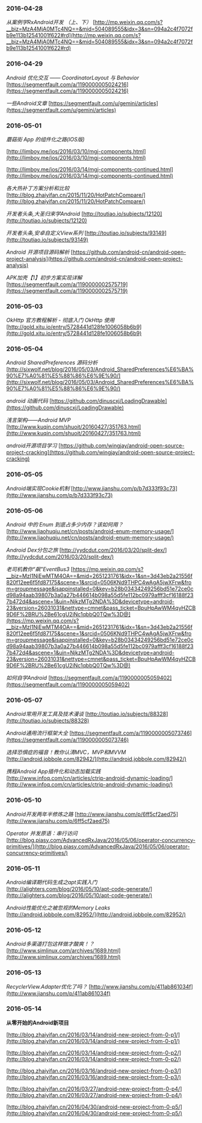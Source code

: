 ### 2016-04-28
*从案例学RxAndroid开发 （上、下）*		[http://mp.weixin.qq.com/s?__biz=MzA4MjA0MTc4NQ==&mid=504089555&idx=3&sn=094a2c4f7072fb9e113b12541001f622#rd](http://mp.weixin.qq.com/s?__biz=MzA4MjA0MTc4NQ==&mid=504089555&idx=3&sn=094a2c4f7072fb9e113b12541001f622#rd)

### 2016-04-29
*Android 优化交互 —— CoordinatorLayout 与 Behavior*	[https://segmentfault.com/a/1190000005024216](https://segmentfault.com/a/1190000005024216)

*一些Android文章*	[https://segmentfault.com/u/gemini/articles](https://segmentfault.com/u/gemini/articles)

### 2016-05-01
*蘑菇街 App 的组件化之路(IOS版)*	

[http://limboy.me/ios/2016/03/10/mgj-components.html](http://limboy.me/ios/2016/03/10/mgj-components.html)

[http://limboy.me/ios/2016/03/14/mgj-components-continued.html](http://limboy.me/ios/2016/03/14/mgj-components-continued.html)


*各大热补丁方案分析和比较*		[http://blog.zhaiyifan.cn/2015/11/20/HotPatchCompare/](http://blog.zhaiyifan.cn/2015/11/20/HotPatchCompare/)

*开发者头条,大圣归来学Android*		[http://toutiao.io/subjects/12120](http://toutiao.io/subjects/12120)

*开发者头条,安卓自定义View系列*	[http://toutiao.io/subjects/93149](http://toutiao.io/subjects/93149)

*Android 开源项目源码解析*	[https://github.com/android-cn/android-open-project-analysis](https://github.com/android-cn/android-open-project-analysis)

*APK加壳【1】初步方案实现详解*		[https://segmentfault.com/a/1190000002575719](https://segmentfault.com/a/1190000002575719)

### 2016-05-03
*OkHttp 官方教程解析 - 彻底入门 OkHttp 使用*	[http://gold.xitu.io/entry/5728441d128fe1006058b6b9](http://gold.xitu.io/entry/5728441d128fe1006058b6b9)

### 2016-05-04
*Android SharedPreferences 源码分析*	[http://sixwolf.net/blog/2016/05/03/Android_SharedPreferences%E6%BA%90%E7%A0%81%E5%88%86%E6%9E%90/](http://sixwolf.net/blog/2016/05/03/Android_SharedPreferences%E6%BA%90%E7%A0%81%E5%88%86%E6%9E%90/)

*android 动画代码*	[https://github.com/dinuscxj/LoadingDrawable](https://github.com/dinuscxj/LoadingDrawable)

*浅言架构——Android MVP*	[http://www.kuqin.com/shuoit/20160427/351763.html](http://www.kuqin.com/shuoit/20160427/351763.html)

*android开源项目学习*		[https://github.com/wingjay/android-open-source-project-cracking](https://github.com/wingjay/android-open-source-project-cracking)

### 2016-05-05
*Android端实现Cookie机制*		[http://www.jianshu.com/p/b7d333f93c73](http://www.jianshu.com/p/b7d333f93c73)

### 2016-05-06
*Android 中的 Enum 到底占多少内存？该如何用？*	[http://www.liaohuqiu.net/cn/posts/android-enum-memory-usage/](http://www.liaohuqiu.net/cn/posts/android-enum-memory-usage/)

*Android Dex分包之旅*	[http://yydcdut.com/2016/03/20/split-dex/](http://yydcdut.com/2016/03/20/split-dex/)

*老司机教你“飙”EventBus3*		[https://mp.weixin.qq.com/s?__biz=MzI1NjEwMTM4OA==&mid=2651231761&idx=1&sn=3d43eb2a21556f820f12ee6f5fd87175&scene=1&srcid=0506KNd9THPC4wAgA5jwXFrw&from=groupmessage&isappinstalled=0&key=b28b03434249256bd51e72ce0cd98a94aab39807b3a0a27b446614b098a55d5fe112bc0979afff3cf16188f237b472d4&ascene=1&uin=NjkzMTg2NDA%3D&devicetype=android-23&version=26031031&nettype=cmnet&pass_ticket=BpuHpAwWM4qyHZCB9D6F%2BRU%2Be61cgU2iNc1qbbQ0TQw%3D@](https://mp.weixin.qq.com/s?__biz=MzI1NjEwMTM4OA==&mid=2651231761&idx=1&sn=3d43eb2a21556f820f12ee6f5fd87175&scene=1&srcid=0506KNd9THPC4wAgA5jwXFrw&from=groupmessage&isappinstalled=0&key=b28b03434249256bd51e72ce0cd98a94aab39807b3a0a27b446614b098a55d5fe112bc0979afff3cf16188f237b472d4&ascene=1&uin=NjkzMTg2NDA%3D&devicetype=android-23&version=26031031&nettype=cmnet&pass_ticket=BpuHpAwWM4qyHZCB9D6F%2BRU%2Be61cgU2iNc1qbbQ0TQw%3D@)

*如何自学Android*	[https://segmentfault.com/a/1190000005059402](https://segmentfault.com/a/1190000005059402)

### 2016-05-07
*Android常用开发工具及技术漫谈*	[http://toutiao.io/subjects/88328](http://toutiao.io/subjects/88328)

*Android通用流行框架大全*		[https://segmentfault.com/a/1190000005073746](https://segmentfault.com/a/1190000005073746)

*选择恐惧症的福音！教你认清MVC，MVP和MVVM*	[http://android.jobbole.com/82942/](http://android.jobbole.com/82942/)

*携程Android App插件化和动态加载实践*	[http://www.infoq.com/cn/articles/ctrip-android-dynamic-loading/](http://www.infoq.com/cn/articles/ctrip-android-dynamic-loading/)

### 2016-05-10
*Android开发两年半修炼之路*	[http://www.jianshu.com/p/6ff5cf2aed75](http://www.jianshu.com/p/6ff5cf2aed75)


*Operator 并发原语：串行访问*	[http://blog.piasy.com/AdvancedRxJava/2016/05/06/operator-concurrency-primitives/](http://blog.piasy.com/AdvancedRxJava/2016/05/06/operator-concurrency-primitives/)

### 2016-05-11
*Android编译期代码生成之apt实践入门*	[http://alighters.com/blog/2016/05/10/apt-code-generate/](http://alighters.com/blog/2016/05/10/apt-code-generate/)

*Android性能优化之被忽视的Memory Leaks*	[http://android.jobbole.com/82952/](http://android.jobbole.com/82952/)

### 2016-05-12
*Android多渠道打包这样做才酸爽！？*		[http://www.simlinux.com/archives/1689.html](http://www.simlinux.com/archives/1689.html)

### 2016-05-13
*RecyclerView.Adapter优化了吗？*	[http://www.jianshu.com/p/411ab861034f](http://www.jianshu.com/p/411ab861034f)

### 2016-05-14
**从零开始的Android新项目**

[http://blog.zhaiyifan.cn/2016/03/14/android-new-project-from-0-p1/](http://blog.zhaiyifan.cn/2016/03/14/android-new-project-from-0-p1/)

[http://blog.zhaiyifan.cn/2016/03/14/android-new-project-from-0-p2/](http://blog.zhaiyifan.cn/2016/03/14/android-new-project-from-0-p2/)

[http://blog.zhaiyifan.cn/2016/03/16/android-new-project-from-0-p3/](http://blog.zhaiyifan.cn/2016/03/16/android-new-project-from-0-p3/)

[http://blog.zhaiyifan.cn/2016/03/27/android-new-project-from-0-p4/](http://blog.zhaiyifan.cn/2016/03/27/android-new-project-from-0-p4/)

[http://blog.zhaiyifan.cn/2016/04/30/android-new-project-from-0-p5/](http://blog.zhaiyifan.cn/2016/04/30/android-new-project-from-0-p5/)
